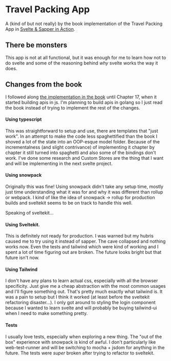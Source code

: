 # Travel Packing App

A (kind of but not really) by the book implementation of the Travel Packing App in [Svelte & Sapper in Action](https://www.manning.com/books/svelte-and-sapper-in-action).

## There be monsters

This app is not at all functional, but it was enough for me to learn how not to do svelte and some of the reasoning behind _why_ svelte works the way it does.

## Changes from the book

I followed along [the implementation in the book](https://github.com/mvolkmann/svelte-and-sapper-in-action/tree/master/travel-packing-ch16) until Chapter 17, when it started building apis in js. I'm planning to build apis in golang so I just read the book instead of trying to implement the rest of the changes.

#### Using typescript

This was straightforward to setup and use, there are templates that "just work".
In an attempt to make the code less spaghettified than the book I shoved a lot of the state into an OOP-esque model folder. Because of the incrementalness (and slight contrivance) of implementing it chapter by chapter it still turned into spaghetti and also some of the bindings don't work. I've done some research and Custom Stores are the thing that I want and will be implementing in the next svelte project.

#### Using snowpack

Originally this was fine! Using snowpack didn't take any setup time, mostly just time understanding what it was for and why it was different than rollup or webpack. I kind of like the idea of snowpack -> rollup for production builds and sveltekit seems to be on track to handle this well. 

Speaking of sveltekit...

#### Using Sveltekit.

This is definitely not ready for production. I was warned but my hubris caused me to try using it instead of sapper. The cave collapsed and nothing works now. Even the tests and tailwind which were kind of working and I spent a lot of time figuring out are broken. The future looks bright but that future isn't now.

#### Using Tailwind

I don't have any plans to learn actual css, especially with all the browser specificity. Just give me a cheap abstraction with the most common usages and I'll figure something out. That's pretty much exactly what tailwind is. It was a pain to setup but I think it worked (at least before the sveltekit refactoring disaster...). I only got around to styling the login component because I wanted to learn svelte and will probably be buying tailwind-ui when I need to make something pretty.

#### Tests

I usually love tests, especially when exploring a new thing. The "out of the box" experience with snowpack is kind of awful. I don't particularly like web-test-runner and will be switching to mocha + jsdom for anything in the future. The tests were _super_ broken after trying to refactor to sveltekit.